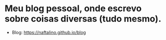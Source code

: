 # Meu blog pessoal, onde escrevo sobre coisas diversas (tudo mesmo).

- Blog: https://naftalino.github.io/blog
